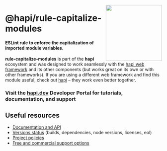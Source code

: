 <a href="https://hapi.dev"><img src="https://raw.githubusercontent.com/hapijs/assets/master/images/family.png" width="180px" align="right" /></a>

# @hapi/rule-capitalize-modules

#### ESLint rule to enforce the capitalization of imported module variables.

**rule-capitalize-modules** is part of the **hapi** ecosystem and was designed to work seamlessly with the [hapi web framework](https://hapi.dev) and its other components (but works great on its own or with other frameworks). If you are using a different web framework and find this module useful, check out [hapi](https://hapi.dev) – they work even better together.

### Visit the [hapi.dev](https://hapi.dev) Developer Portal for tutorials, documentation, and support

## Useful resources

- [Documentation and API](https://hapi.dev/family/rule-capitalize-modules/)
- [Versions status](https://hapi.dev/resources/status/#rule-capitalize-modules) (builds, dependencies, node versions, licenses, eol)
- [Project policies](https://hapi.dev/policies/)
- [Free and commercial support options](https://hapi.dev/support/)
